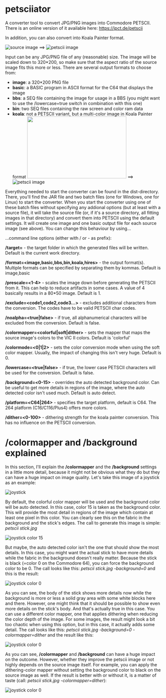# petsciiator
A converter tool to convert JPG/PNG images into Commodore PETSCII. There is an online version of it available here: https://jpct.de/petscii

In addition, you can also convert into Koala Painter format.

![source image](https://github.com/EgonOlsen71/petsciiator/blob/master/examples/ninja.png)  ==>  ![petscii image](https://github.com/EgonOlsen71/petsciiator/blob/master/examples/petscii/ninja_petscii.png)


Input can be any JPG/PNG file of any (reasonable) size. The image will be scaled down to 320*200, so make sure that the aspect ratio of the source image fits this more or less.
There are several output formats to choose from:

* **image**: a 320*200 PNG file
* **basic**: a BASIC program in ASCII format for the C64 that displays the image
* **bbs**: a SEQ file containing the image for usage in a BBS (you might want to use the /lowercase=true switch in combination with this one)
* **bin**: two SEQ files containing the raw screen and color ram data
* **koala**: not a PETSCII variant, but a multi-color image in Koala Painter format
<img src="https://github.com/EgonOlsen71/petsciiator/blob/master/examples/pet4032-12.jpg" width="320" height="200">  ==>  ![petscii image](https://github.com/EgonOlsen71/petsciiator/blob/master/examples/petscii/pet4032-12_petscii.png)


Everything needed to start the converter can be found in the dist-directory. There, you'll find the JAR file and two batch files (one for Windows, one for Linux) to start the converter.
When you start the converter using one of these batch files without specifying any addional options (but at least with a source file), it will take the source file (or, if it's a source directory, all fitting images in that directory) and convert them into PETSCII using the default settings. It will create one image and one basic output file for each source image (see above). You can change this behaviour by using...

...command line options (either with / or - as prefix):

**/target=<target folder>** - the target folder in which the generated files will be written. Default is the current work directory.

**/format=<image,basic,bbs,bin,koala,hires>** - the output format(s). Multiple formats can be specified by separating them by kommas. Default is image,basic

**/prescale=<1-4>** - scales the image down before generating the PETSCII from it. This can help to reduce artifacts in some cases. A value of 4 basically results in a 80*50 image. Default is 1.

**/exclude=<code1,code2,code3...>** - excludes additional characters from the conversion. The codes have to be valid PETSCII char codes.

**/noalpha=<true|false>** - if true, all alphanumerical characters will be excluded from the conversion. Default is false.

**/colormapper=<colorful|soft|dither>** - sets the mapper that maps the source image's colors to the VIC II colors. Default is 'colorful'

**/colormode=<0|1|2>** - sets the color conversion mode when using the soft color mapper. Usually, the impact of changing this isn't very huge. Default is 0.

**/lowercase=<true|false>** - if true, the lower case PETSCII characters will be used for the conversion. Default is false.

**/background=<0-15>** - overrides the auto detected background color. Can be useful to get more details in regions of the image, where the auto detected color isn't used much. Default is auto detect.

**/platform=<C64|264>** - specifies the target platform, default is C64. The 264 platform (C16/C116/Plus4) offers more colors.

**/dither=<0-100>** - dithering strength for the koala painter conversion. This has no influence on the PETSCII conversion. 


# /colormapper and /background explained

In this section, I'll explain the **/colormapper** and the **/background** settings in a little more detail, because it might not be obvious what they do but they can have a huge impact on image quality. Let's take this image of a joystick as an example:

![joystick](https://jpct.de/pix/joystick/stick.jpg)

By default, the colorful color mapper will be used and the background color will be auto detected. In this case, color 15 is taken as the background color. This will provide the most detail in regions of the image which contain at least one pixel in this color. You can clearly see this on the fabric in the background and the stick's edges. The call to generate this image is simple: *petscii stick.jpg*

![joystick color 15](https://jpct.de/pix/joystick/stick_15.png)

But maybe, the auto detected color isn't the one that should show the most details. In this case, you might want the actual stick to have more details while the fabric in the background doesn't really matter. Because the stick is black (=color 0 on the Commodore 64), you can force the background color to be 0. The call looks like this: *petscii stick.jpg -background=0* and this is the result:

![joystick color 0](https://jpct.de/pix/joystick/stick_0.png)

As you can see, the body of the stick shows more details now while the background is more or less a solid gray area with some white blocks here and there. However, one might think that it should be possible to show even more details on the stick's body. And that's actually true in this case. You can use a different color mapper, one that applies dithering when reducing the color depth of the image. For some images, the result might look a bit too chaotic when using this option, but in this case, it actually adds some detail. The call looks like this: *petscii stick.jpg -background=0 -colormapper=dither* and the result like this:

![joystick color 0](https://jpct.de/pix/joystick/stick_dither_0.png)

As you can see, **/colormapper** and **/background** can have a huge impact on the outcome. However, whether they improve the petscii image or not highly depends on the source image itself. For example, you can apply the dithering-color mapper without setting the background color to black on the source image as well. If the result is better with or without it, is a matter of taste (call: *petscii stick.jpg -colormapper=dither*):

![joystick color 0](https://jpct.de/pix/joystick/stick_dither.png)
